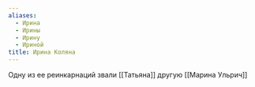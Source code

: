 ```yaml
---
aliases:
  - Ирина
  - Ирины
  - Ирину
  - Ириной
title: Ирина Коляна
---
```


Одну из ее реинкарнаций звали [[Татьяна]] другую [[Марина Ульрич]]
